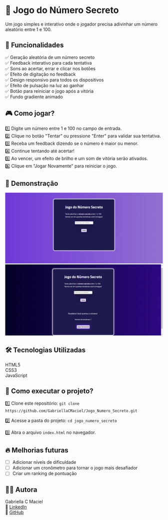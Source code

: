 # 🎲 Jogo do Número Secreto
 Um jogo simples e interativo onde o jogador precisa adivinhar um número aleatório entre 1 e 100.

## 📌 Funcionalidades
✅ Geração aleatória de um número secreto  
✅ Feedback interativo para cada tentativa  
✅ Sons ao acertar, errar e clicar nos botões    
✅ Efeito de digitação no feedback  
✅ Design responsivo para todos os dispositivos  
✅ Efeito de pulsação na luz ao ganhar  
✅ Botão para reiniciar o jogo após a vitória  
✅ Fundo gradiente animado

## 🎮 Como jogar?
1️⃣ Digite um número entre 1 e 100 no campo de entrada.  
2️⃣ Clique no botão "Tentar" ou pressione "Enter" para validar sua tentativa.  
3️⃣ Receba um feedback dizendo se o número é maior ou menor.  
4️⃣ Continue tentando até acertar!  
5️⃣ Ao vencer, um efeito de brilho e um som de vitória serão ativados.  
6️⃣ Clique em "Jogar Novamente" para reiniciar o jogo.  

## 📸 Demonstração
<img src="jogo_numero_secreto/src/images/telaInicial.png" width="600px">  
<img src="jogo_numero_secreto/src/images/telaVitoria.png" width="600px">    

## 🛠️ Tecnologias Utilizadas
HTML5  
CSS3    
JavaScript   

## 🚀 Como executar o projeto?
1️⃣ Clone este repositório:
`git clone https://github.com/GabriellaCMaciel/Jogo_Numero_Secreto.git`

2️⃣ Acesse a pasta do projeto:
`cd jogo_numero_secreto`

3️⃣ Abra o arquivo `index.html` no navegador.

## 🔥 Melhorias futuras
 - [ ] Adicionar níveis de dificuldade
 - [ ] Adicionar um cronômetro para tornar o jogo mais desafiador
 - [ ] Criar um ranking de pontuação
## 👩‍💻 Autora
Gabriella C Maciel  
🔗 [LinkedIn](https://www.linkedin.com/in/gabriellacmaciel/)  
🐙 [GitHub](https://github.com/GabriellaCMaciel)  
